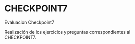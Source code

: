 # CHECKPOINT7
Evaluacion Checkpoint7

Realización de los ejercicios y preguntas correspondientes al CHECKPOINT7.
